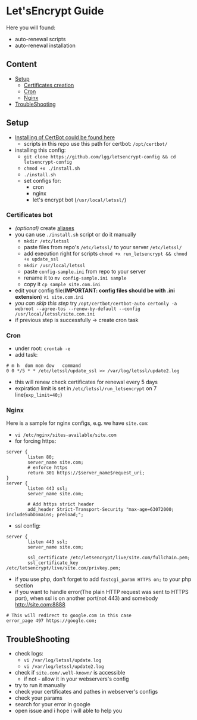 # Let'sEncrypt Guide

Here you will found:
* auto-renewal scripts
* auto-renewal installation

## Content

* [Setup](#setup)
    * [Certificates creation](#certificates-bot)
    * [Cron](#cron)
    * [Nginx](#nginx)
* [TroubleShooting](#troubleshooting)

## Setup

* [Installing of CertBot could be found here](https://github.com/certbot/certbot)
    * scripts in this repo use this path for certbot: `/opt/certbot/`
* installing this config:
    * `git clone https://github.com/lgg/letsencrypt-config && cd letsencrypt-config`
    * `chmod +x ./install.sh`
    * `./install.sh`
    * set configs for:
        * cron
        * nginx
        * let's encrypt bot (`/usr/local/letssl/`)

### Certificates bot
* _(optional)_ create [aliases](./aliases.md)
* you can use `./install.sh` script or do it manually
    * `mkdir /etc/letssl`
    * paste files from repo's `/etc/letssl/` to your server `/etc/letssl/`
    * add execution right for scripts `chmod +x run_letsencrypt && chmod +x update_ssl`
    * `mkdir /usr/local/letssl`
    * paste `config-sample.ini` from repo to your server
    * rename it to `mv config-sample.ini sample`
    * copy it `cp sample site.com.ini`
* edit your config file(**IMPORTANT: config files should be with .ini extension**) `vi site.com.ini`
* _you can skip this step_ try `/opt/certbot/certbot-auto certonly -a webroot --agree-tos --renew-by-default --config /usr/local/letssl/site.com.ini`
* if previous step is successfully -> create cron task

### Cron

* under root: `crontab -e`
* add task:
```
# m h  dom mon dow   command
0 0 */5 * * /etc/letssl/update_ssl >> /var/log/letssl/update2.log
```
* this will renew check certificates for renewal every 5 days
* expiration limit is set in `/etc/letssl/run_letsencrypt` on 7 line(`exp_limit=40;`)

### Nginx

Here is a sample for nginx configs, e.g. we have `site.com`:
* `vi /etc/nginx/sites-available/site.com`
* for forcing https:
```
server {
        listen 80;
        server_name site.com;
        # enforce https
        return 301 https://$server_name$request_uri;
}
server {
        listen 443 ssl;
        server_name site.com;

        # Add https strict header
        add_header Strict-Transport-Security "max-age=63072000; includeSubDomains; preload;";
```
* ssl config:
```
server {
        listen 443 ssl;
        server_name site.com;

        ssl_certificate /etc/letsencrypt/live/site.com/fullchain.pem;
        ssl_certificate_key /etc/letsencrypt/live/site.com/privkey.pem;
```
* if you use php, don't forget to add `fastcgi_param HTTPS on;` to your php section
* if you want to handle error(The plain HTTP request was sent to HTTPS port), when ssl is on another port(not 443) and somebody http://site.com:8888
```
# This will redirect to google.com in this case
error_page 497 https://google.com;
```

## TroubleShooting

* check logs:
    * `vi /var/log/letssl/update.log`
    * `vi /var/log/letssl/update2.log`
* check if `site.com/.well-known/` is accessible
    * if not - allow it in your webservers's config
* try to run it manually
* check your certificates and pathes in webserver's configs
* check your params
* search for your error in google
* open issue and i hope i will able to help you